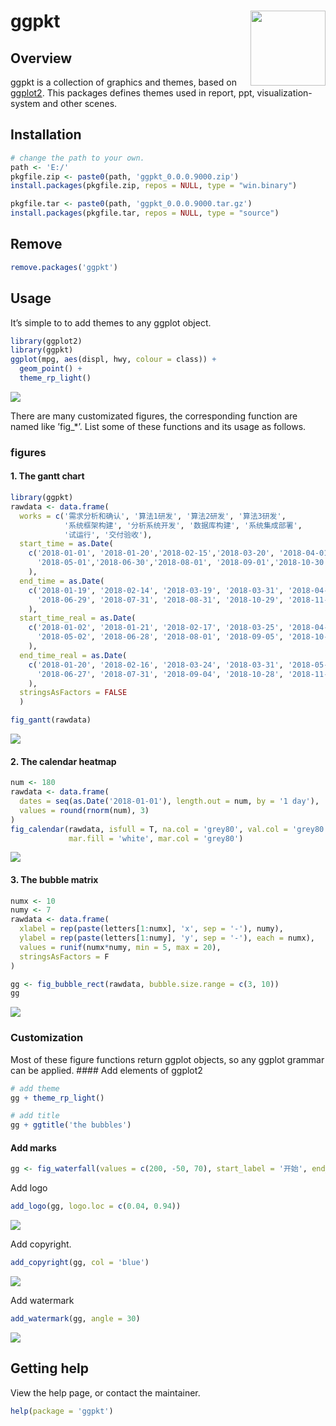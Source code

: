 
<!-- README.md is generated from README.Rmd. Please edit that file -->

# ggpkt <img src="man/figures/logo.png" align="right" width="120" />

## Overview

ggpkt is a collection of graphics and themes, based on
[ggplot2](https://github.com/tidyverse/ggplot2). This packages defines
themes used in report, ppt, visualization-system and other scenes.

## Installation

``` r
# change the path to your own.
path <- 'E:/'
pkgfile.zip <- paste0(path, 'ggpkt_0.0.0.9000.zip')
install.packages(pkgfile.zip, repos = NULL, type = "win.binary")

pkgfile.tar <- paste0(path, 'ggpkt_0.0.0.9000.tar.gz')
install.packages(pkgfile.tar, repos = NULL, type = "source")
```

## Remove

``` r
remove.packages('ggpkt')
```

## Usage

It’s simple to to add themes to any ggplot object.

``` r
library(ggplot2)
library(ggpkt)
ggplot(mpg, aes(displ, hwy, colour = class)) + 
  geom_point() +
  theme_rp_light()
```

![](man/figures/README-example_theme-1.png)<!-- -->

There are many customizated figures, the corresponding function are
named like ’fig\_\*’. List some of these functions and its usage as
follows.

### figures

#### 1\. The gantt chart

``` r
library(ggpkt)
rawdata <- data.frame(
  works = c('需求分析和确认', '算法1研发', '算法2研发', '算法3研发',
            '系统框架构建', '分析系统开发', '数据库构建', '系统集成部署',
            '试运行', '交付验收'),
  start_time = as.Date(
    c('2018-01-01', '2018-01-20','2018-02-15','2018-03-20', '2018-04-01',
      '2018-05-01','2018-06-30','2018-08-01', '2018-09-01','2018-10-30')
    ),
  end_time = as.Date(
    c('2018-01-19', '2018-02-14', '2018-03-19', '2018-03-31', '2018-04-29',
      '2018-06-29', '2018-07-31', '2018-08-31', '2018-10-29', '2018-11-08')
    ),
  start_time_real = as.Date(
    c('2018-01-02', '2018-01-21', '2018-02-17', '2018-03-25', '2018-04-01',
      '2018-05-02', '2018-06-28', '2018-08-01', '2018-09-05', '2018-10-29')
    ),
  end_time_real = as.Date(
    c('2018-01-20', '2018-02-16', '2018-03-24', '2018-03-31', '2018-05-01',
      '2018-06-27', '2018-07-31', '2018-09-04', '2018-10-28', '2018-11-07')
    ),
  stringsAsFactors = FALSE
  )

fig_gantt(rawdata)
```

![](man/figures/README-example_figure-1.png)<!-- -->

#### 2\. The calendar heatmap

``` r
num <- 180
rawdata <- data.frame(
  dates = seq(as.Date('2018-01-01'), length.out = num, by = '1 day'),
  values = round(rnorm(num), 3)
)
fig_calendar(rawdata, isfull = T, na.col = 'grey80', val.col = 'grey80',
             mar.fill = 'white', mar.col = 'grey80')
```

![](man/figures/README-unnamed-chunk-4-1.png)<!-- -->

#### 3\. The bubble matrix

``` r
numx <- 10
numy <- 7
rawdata <- data.frame(
  xlabel = rep(paste(letters[1:numx], 'x', sep = '-'), numy),
  ylabel = rep(paste(letters[1:numy], 'y', sep = '-'), each = numx),
  values = runif(numx*numy, min = 5, max = 20),
  stringsAsFactors = F
)

gg <- fig_bubble_rect(rawdata, bubble.size.range = c(3, 10))
gg
```

![](man/figures/README-unnamed-chunk-5-1.png)<!-- -->

### Customization

Most of these figure functions return ggplot objects, so any ggplot
grammar can be applied. \#\#\#\# Add elements of ggplot2

``` r
# add theme
gg + theme_rp_light()

# add title
gg + ggtitle('the bubbles')
```

#### Add marks

``` r
gg <- fig_waterfall(values = c(200, -50, 70), start_label = '开始', end_label = '结束')
```

Add logo

``` r
add_logo(gg, logo.loc = c(0.04, 0.94))
```

![](man/figures/README-unnamed-chunk-8-1.png)<!-- -->

Add copyright.

``` r
add_copyright(gg, col = 'blue')
```

![](man/figures/README-unnamed-chunk-9-1.png)<!-- -->

Add watermark

``` r
add_watermark(gg, angle = 30)
```

![](man/figures/README-unnamed-chunk-10-1.png)<!-- -->

## Getting help

View the help page, or contact the maintainer.

``` r
help(package = 'ggpkt')
```

